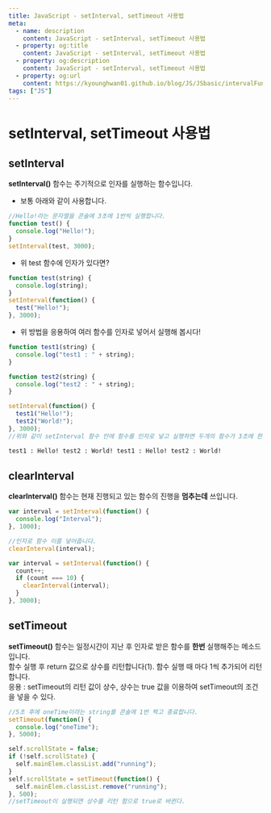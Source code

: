 ```yaml
---
title: JavaScript - setInterval, setTimeout 사용법
meta:
  - name: description
    content: JavaScript - setInterval, setTimeout 사용법
  - property: og:title
    content: JavaScript - setInterval, setTimeout 사용법
  - property: og:description
    content: JavaScript - setInterval, setTimeout 사용법
  - property: og:url
    content: https://kyounghwan01.github.io/blog/JS/JSbasic/intervalFunction/
tags: ["JS"]
---
```


# setInterval, setTimeout 사용법

## setInterval

**setInterval()** 함수는 주기적으로 인자를 실행하는 함수입니다.

- 보통 아래와 같이 사용합니다.

```js
//Hello!라는 문자열을 콘솔에 3초에 1번씩 실행합니다.
function test() {
  console.log("Hello!");
}
setInterval(test, 3000);
```

- 위 test 함수에 인자가 있다면?

```js
function test(string) {
  console.log(string);
}
setInterval(function() {
  test("Hello!");
}, 3000);
```

- 위 방법을 응용하여 여러 함수를 인자로 넣어서 실행해 봅시다!

```js
function test1(string) {
  console.log("test1 : " + string);
}

function test2(string) {
  console.log("test2 : " + string);
}

setInterval(function() {
  test1("Hello!");
  test2("World!");
}, 3000);
//위와 같이 setInterval 함수 안에 함수를 인자로 넣고 실행하면 두개의 함수가 3초에 한번씩 실행됩니다.
```

```html
test1 : Hello! test2 : World! test1 : Hello! test2 : World!
```

## clearInterval

**clearInterval()** 함수는 현재 진행되고 있는 함수의 진행을 **멈추는데** 쓰입니다.

```js
var interval = setInterval(function() {
  console.log("Interval");
}, 1000);

//인자로 함수 이름 넣어줍니다.
clearInterval(interval);
```

```js
var interval = setInterval(function() {
  count++;
  if (count === 10) {
    clearInterval(interval);
  }
}, 3000);
```

## setTimeout

**setTimeout()** 함수는 일정시간이 지난 후 인자로 받은 함수를 **한번** 실행해주는 메소드입니다.<br>
함수 실행 후 return 값으로 상수를 리턴합니다(1). 함수 실행 때 마다 1씩 추가되어 리턴합니다. <br>
응용 : setTimeout의 리턴 값이 상수, 상수는 true 값을 이용하여 setTimeout의 조건을 넣을 수 있다.

```js
//5초 후에 oneTime이라는 string를 콘솔에 1번 찍고 종료합니다.
setTimeout(function() {
  console.log("oneTime");
}, 5000);

self.scrollState = false;
if (!self.scrollState) {
  self.mainElem.classList.add("running");
}
self.scrollState = setTimeout(function() {
  self.mainElem.classList.remove("running");
}, 500);
//setTimeout이 실행되면 상수를 리턴 함으로 true로 바뀐다.
```

<TagLinks />

<Disqus />

